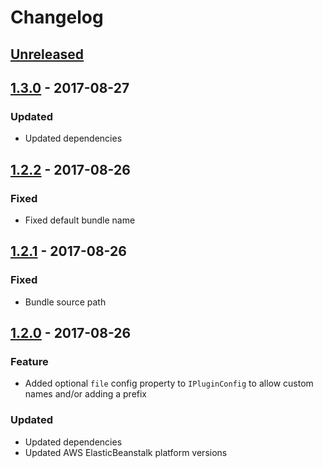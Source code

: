 # Changelog

## [Unreleased][]

## [1.3.0][] - 2017-08-27

### Updated
 * Updated dependencies

## [1.2.2][] - 2017-08-26

### Fixed
 * Fixed default bundle name

## [1.2.1][] - 2017-08-26

### Fixed
 * Bundle source path

## [1.2.0][] - 2017-08-26

### Feature
 * Added optional `file` config property to `IPluginConfig` to allow custom names and/or adding a prefix
### Updated
 * Updated dependencies
 * Updated AWS ElasticBeanstalk platform versions


[Unreleased]: https://github.com/rawphp/serverless-plugin-elastic-beanstalk/compare/v1.3.0...HEAD
[1.3.0]: https://github.com/rawphp/serverless-plugin-elastic-beanstalk/compare/v1.2.2...v1.3.0
[1.2.2]: https://github.com/rawphp/serverless-plugin-elastic-beanstalk/compare/v1.2.1...v1.2.2
[1.2.1]: https://github.com/rawphp/serverless-plugin-elastic-beanstalk/compare/v1.2.0...v1.2.1
[1.2.0]: https://github.com/rawphp/serverless-plugin-elastic-beanstalk/compare/v1.1.0...v1.2.0
[1.1.0]: https://github.com/rawphp/serverless-plugin-elastic-beanstalk/tree/v1.1.0